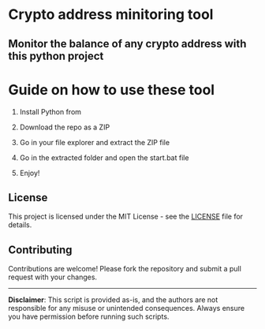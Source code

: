 # Crypto address minitoring tool   
 
## Monitor the balance of any crypto address with this python project     

# Guide on how to use these tool        
  
1. Install Python from   
 
2. Download the repo as a ZIP  
   
3. Go in your file explorer and extract the ZIP file 
 
4. Go in the extracted folder and open the start.bat file     
   
5. Enjoy!
 
## License    

This project is licensed under the MIT License - see the [LICENSE](LICENSE) file for details. 
      
## Contributing  
  
Contributions are welcome! Please fork the repository and submit a pull request with your changes.   
 
---   
  
**Disclaimer**: This script is provided as-is, and the authors are not responsible for any misuse or unintended consequences. Always ensure you have permission before running such scripts. 
